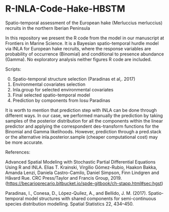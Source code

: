 # R-INLA-Code-Hake-HBSTM

Spatio-temporal assessment of the European hake (Merluccius merluccius) recruits in the northern Iberian Peninsula

In this repository we present the R code from the model in our manuscript at Frontiers in Marine Science. It is a Bayesian spatio-temporal hurdle model via INLA for European hake recruits, where the response variables are probability of occurrence (Binomial) and conditional to presence abundance (Gamma). No exploratory analysis neither figures R code are included.

Scripts:

0) Spatio-temporal structure selection (Paradinas et al,. 2017)
1) Environmental covariates selection
2) Inla.group for selected environmental covariates 
3) Final selected spatio-temporal model
4) Prediction by components from Iosu Paradinas

It is worth to mention that prediction step with INLA can be done through different ways. In our case, we performed manually the prediction by taking samples of the posterior distribution for all the components within the linear predictor and applying the correspondent des-transform functions for the Binomial and Gamma likelihoods. However, prediction through a pred.stack or the alternative inla.posterior.sample (cheaper computational cost) may be more accurate.

References:

Advanced Spatial Modeling with Stochastic Partial Differential Equations Using R and INLA. Elias T. Krainski, Virgilio Gómez-Rubio, Haakon Bakka, Amanda Lenzi, Daniela Castro-Camilo, Daniel Simpson, Finn Lindgren and Håvard Rue. CRC Press/Taylor and Francis Group, 2019. (https://becarioprecario.bitbucket.io/spde-gitbook/ch-stapp.html#sec:hgst)

Paradinas, I., Conesa, D., López-Quílez, A., and Bellido, J. M. (2017). Spatio-temporal model structures with shared components for semi-continuous species distribution modelling. Spatial Statistics 22, 434–450.


